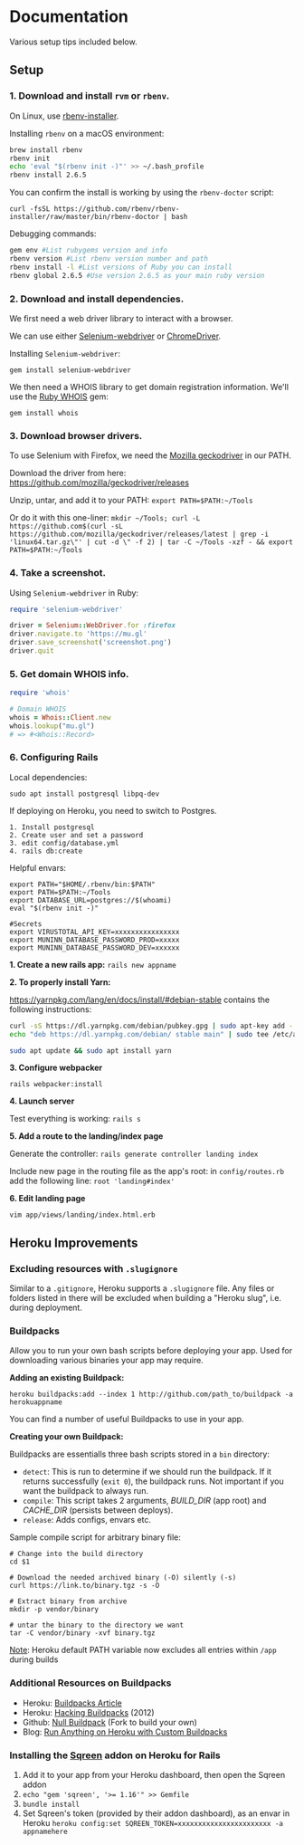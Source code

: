 # Documentation

Various setup tips included below.

## Setup

### 1. Download and install `rvm` or `rbenv`.

On Linux, use [rbenv-installer](https://github.com/rbenv/rbenv-installer#rbenv-installer).

Installing `rbenv` on a macOS environment:

```bash
brew install rbenv
rbenv init
echo 'eval "$(rbenv init -)"' >> ~/.bash_profile
rbenv install 2.6.5
```

You can confirm the install is working by using the `rbenv-doctor` script:

`curl -fsSL https://github.com/rbenv/rbenv-installer/raw/master/bin/rbenv-doctor | bash`

Debugging commands:

```bash
gem env #List rubygems version and info
rbenv version #List rbenv version number and path
rbenv install -l #List versions of Ruby you can install
rbenv global 2.6.5 #Use version 2.6.5 as your main ruby version
```

### 2. Download and install dependencies.

We first need a web driver library to interact with a browser.

We can use either [Selenium-webdriver](https://github.com/SeleniumHQ/selenium) or [ChromeDriver](https://sites.google.com/a/chromium.org/chromedriver/).

Installing `Selenium-webdriver`:

`gem install selenium-webdriver`

We then need a WHOIS library to get domain registration information. We'll use the [Ruby WHOIS](https://github.com/weppos/whois) gem:

`gem install whois`

### 3. Download browser drivers.

To use Selenium with Firefox, we need the [Mozilla geckodriver](https://developer.mozilla.org/en-US/docs/Web/WebDriver) in our PATH.

Download the driver from here: https://github.com/mozilla/geckodriver/releases

Unzip, untar, and add it to your PATH:
`export PATH=$PATH:~/Tools`

Or do it with this one-liner:
`mkdir ~/Tools; curl -L https://github.com$(curl -sL https://github.com/mozilla/geckodriver/releases/latest | grep -i 'linux64.tar.gz\"' | cut -d \" -f 2) | tar -C ~/Tools -xzf - && export PATH=$PATH:~/Tools`

### 4. Take a screenshot.

Using `Selenium-webdriver` in Ruby:

```ruby
require 'selenium-webdriver'

driver = Selenium::WebDriver.for :firefox
driver.navigate.to 'https://mu.gl'
driver.save_screenshot('screenshot.png')
driver.quit
```
### 5. Get domain WHOIS info.

```ruby
require 'whois'

# Domain WHOIS
whois = Whois::Client.new
whois.lookup("mu.gl")
# => #<Whois::Record>
```

### 6. Configuring Rails

Local dependencies:
```
sudo apt install postgresql libpq-dev
```

If deploying on Heroku, you need to switch to Postgres.
```
1. Install postgresql
2. Create user and set a password
3. edit config/database.yml
4. rails db:create
```

Helpful envars:
```
export PATH="$HOME/.rbenv/bin:$PATH"
export PATH=$PATH:~/Tools
export DATABASE_URL=postgres://$(whoami)
eval "$(rbenv init -)"

#Secrets
export VIRUSTOTAL_API_KEY=xxxxxxxxxxxxxxxx
export MUNINN_DATABASE_PASSWORD_PROD=xxxxx
export MUNINN_DATABASE_PASSWORD_DEV=xxxxxx
```

**1. Create a new rails app:**
`rails new appname`

**2. To properly install Yarn:**

https://yarnpkg.com/lang/en/docs/install/#debian-stable
contains the following instructions:

```bash
curl -sS https://dl.yarnpkg.com/debian/pubkey.gpg | sudo apt-key add -
echo "deb https://dl.yarnpkg.com/debian/ stable main" | sudo tee /etc/apt/sources.list.d/yarn.list

sudo apt update && sudo apt install yarn
```

**3. Configure webpacker**

`rails webpacker:install`

**4. Launch server**

Test everything is working:
`rails s`

**5. Add a route to the landing/index page**

Generate the controller:
`rails generate controller landing index`

Include new page in the routing file as the app's root:
in `config/routes.rb` add the following line:
`root 'landing#index'`

**6. Edit landing page**

`vim app/views/landing/index.html.erb`

## Heroku Improvements

### Excluding resources with `.slugignore`

Similar to a `.gitignore`, Heroku supports a `.slugignore` file. Any files or folders listed in there will be excluded when building a "Heroku slug", i.e. during deployment.

### Buildpacks

Allow you to run your own bash scripts before deploying your app. Used for downloading various binaries your app may require.

**Adding an existing Buildpack:**

```
heroku buildpacks:add --index 1 http://github.com/path_to/buildpack -a herokuappname
```

You can find a number of useful Buildpacks to use in your app.

**Creating your own Buildpack:**

Buildpacks are essentialls three bash scripts stored in a `bin` directory:

- `detect`: This is run to determine if we should run the buildpack. If it returns successfully (`exit 0`), the buildpack runs. Not important if you want the buildpack to always run.
- `compile`: This script takes 2 arguments, *BUILD_DIR* (app root) and *CACHE_DIR* (persists between deploys).
- `release`: Adds configs, envars etc.

Sample compile script for arbitrary binary file:

```
# Change into the build directory
cd $1

# Download the needed archived binary (-O) silently (-s)
curl https://link.to/binary.tgz -s -O

# Extract binary from archive
mkdir -p vendor/binary

# untar the binary to the directory we want
tar -C vendor/binary -xvf binary.tgz
```

[Note](https://devcenter.heroku.com/changelog-items/1138): Heroku default PATH variable now excludes all entries within `/app` during builds

### Additional Resources on Buildpacks

- Heroku: [Buildpacks Article](https://devcenter.heroku.com/articles/buildpacks)
- Heroku: [Hacking Buildpacks](https://blog.heroku.com/hacking-buildpacks) (2012)
- Github: [Null Buildpack](https://github.com/ryandotsmith/null-buildpack) (Fork to build your own)
- Blog: [Run Anything on Heroku with Custom Buildpacks](https://www.petekeen.net/introduction-to-heroku-buildpacks)

### Installing the [Sqreen](https://elements.heroku.com/addons/sqreen) addon on Heroku for Rails

1. Add it to your app from your Heroku dashboard, then open the Sqreen addon
2. `echo "gem 'sqreen', '>= 1.16'" >> Gemfile`
3. `bundle install`
4. Set Sqreen's token (provided by their addon dashboard), as an envar in Heroku
`heroku config:set SQREEN_TOKEN=xxxxxxxxxxxxxxxxxxxxxxx -a appnamehere`

